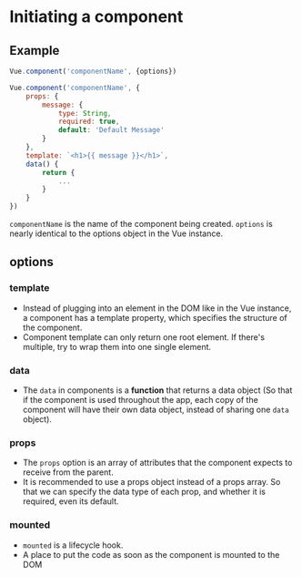 # Initiating a component

## Example
```javascript
Vue.component('componentName', {options})
```
```javascript
Vue.component('componentName', {
    props: {
        message: {
            type: String,
            required: true,
            default: 'Default Message'
        }
    },
    template: `<h1>{{ message }}</h1>`,
    data() {
        return {
            ...
        }
    }
})
```

`componentName` is the name of the component being created. `options` is nearly identical to the options object in the Vue instance.

## options

### template
* Instead of plugging into an element in the DOM like in the Vue instance, a component has a template property, which specifies the structure of the component.
* Component template can only return one root element. If there's multiple, try to wrap them into one single element.

### data
* The `data` in components is a **function** that returns a data object (So that if the component is used throughout the app, each copy of the component will have their own data object, instead of sharing one `data` object).

### props
* The `props` option is an array of attributes that the component expects to receive from the parent.
* It is recommended to use a props object instead of a props array. So that we can specify the data type of each prop, and whether it is required, even its default.

### mounted
* `mounted` is a lifecycle hook.
* A place to put the code as soon as the component is mounted to the DOM